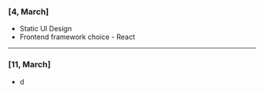 ### [4, March]

- Static UI Design 
- Frontend framework choice - React 
-----

### [11, March]
- d
<!--stackedit_data:
eyJoaXN0b3J5IjpbNjcwNTQ5NDg3XX0=
-->